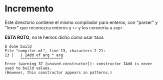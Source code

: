 # Incremento

Este directorio contiene el mismo compilador para enteros, con "parser"
y "lexer" que reconozca enteros y `++` y los convierta a `expr`.

**ESTA ROTO**, no le hemos dicho como usar `IAdd`.

```
$ dune build
File "compiler.ml", line 13, characters 2-21:
13 |   | IAdd of arg * arg
       ^^^^^^^^^^^^^^^^^^^
Error (warning 37 [unused-constructor]): constructor IAdd is never used to build values.
(However, this constructor appears in patterns.)
```
